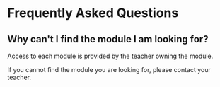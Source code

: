 # Frequently Asked Questions

## Why can't I find the module I am looking for?

Access to each module is provided by the teacher owning the module.

If you cannot find the module you are looking for, please contact your teacher.
